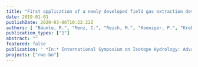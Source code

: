 ```yaml
---
title: "First application of a newly developed field gas extraction device to date old groundwater"
date: 2019-01-01
publishDate: 2020-03-06T10:22:22Z
authors: [ "Bäumle, R.", "Menz, C.", "Reich, M.", "Koeniger, P.", "Krekeler, T." ]
publication_types: ["1"]
abstract: ""
featured: false
publication: ' *In:* International Symposium on Isotope Hydrology: Advancing the Understanding of Water Cycle Processes CN-271. Vienna'
projects: ["rwe-bo"]
---
```


